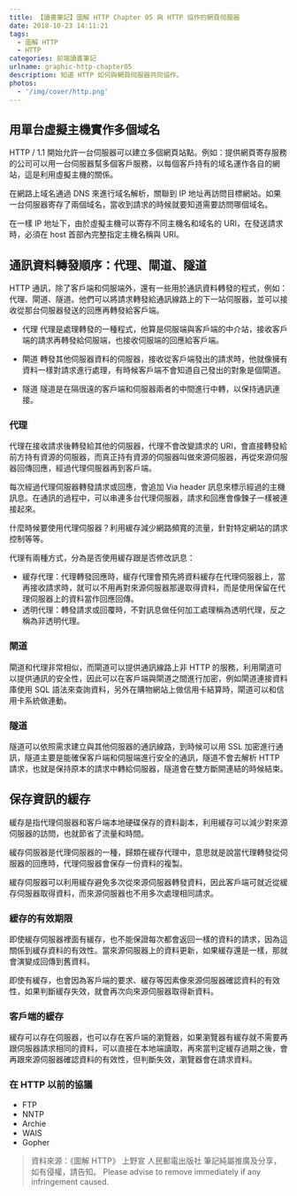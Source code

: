 ```yaml
---
title: 【讀書筆記】圖解 HTTP Chapter 05 與 HTTP 協作的網頁伺服器
date: 2018-10-23 14:11:21
tags:
  - 圖解 HTTP
  - HTTP
categories: 前端讀書筆記
urlname: graphic-http-chapter05
description: 知道 HTTP 如何與網頁伺服器共同協作。
photos:
  - '/img/cover/http.png'
---
```


<!--more-->

## 用單台虛擬主機實作多個域名

HTTP / 1.1 開始允許一台伺服器可以建立多個網頁站點。例如：提供網頁寄存服務的公司可以用一台伺服器幫多個客戶服務，以每個客戶持有的域名運作各自的網站，這是利用虛擬主機的關係。

在網路上域名通過 DNS 來進行域名解析，關聯到 IP 地址再訪問目標網站。如果一台伺服器寄存了兩個域名，當收到請求的時候就要知道需要訪問哪個域名。

在一樣 IP 地址下，由於虛擬主機可以寄存不同主機名和域名的 URI，在發送請求時，必須在 host 首部內完整指定主機名稱與 URI。

## 通訊資料轉發順序：代理、閘道、隧道

HTTP 通訊，除了客戶端和伺服端外，還有一些用於通訊資料轉發的程式，例如：代理、閘道、隧道。他們可以將請求轉發給通訊線路上的下一站伺服器，並可以接收從那台伺服器發送的回應再轉發給客戶端。

- 代理
  代理是處理轉發的一種程式，他算是伺服端與客戶端的中介站，接收客戶端的請求再轉發給伺服端，也接收伺服端的回應給客戶端。

- 閘道
  轉發其他伺服器資料的伺服器，接收從客戶端發出的請求時，他就像擁有資料一樣對請求進行處理，有時候客戶端不會知道自己發出的對象是個閘道。

- 隧道
  隧道是在隔很遠的客戶端和伺服器兩者的中間進行中轉，以保持通訊連接。

### 代理

代理在接收請求後轉發給其他的伺服器，代理不會改變請求的 URI，會直接轉發給前方持有資源的伺服器，而真正持有資源的伺服器叫做來源伺服器，再從來源伺服器回傳回應，經過代理伺服器再到客戶端。

每次經過代理伺服器轉發請求或回應，會追加 Via header 訊息來標示經過的主機訊息。在通訊的過程中，可以串連多台代理伺服器，請求和回應會像鍊子一樣被連接起來。

什麼時候要使用代理伺服器？利用緩存減少網路頻寬的流量，針對特定網站的請求控制等等。

代理有兩種方式，分為是否使用緩存跟是否修改訊息：

- 緩存代理：代理轉發回應時，緩存代理會預先將資料緩存在代理伺服器上，當再接收請求時，就可以不用再對來源伺服器那邊取得資料，而是使用保留在代理伺服器上的資料當作回應回傳。
- 透明代理：轉發請求或回覆時，不對訊息做任何加工處理稱為透明代理，反之稱為非透明代理。

### 閘道

閘道和代理非常相似，而閘道可以提供通訊線路上非 HTTP 的服務，利用閘道可以提供通訊的安全性，因此可以在客戶端與閘道之間進行加密，例如閘道連接資料庫使用 SQL 語法來查詢資料，另外在購物網站上做信用卡結算時，閘道可以和信用卡系統做連動。

### 隧道

隧道可以依照需求建立與其他伺服器的通訊線路，到時候可以用 SSL 加密進行通訊，隧道主要是能確保客戶端和伺服端進行安全的通訊，隧道不會去解析 HTTP 請求，也就是保持原本的請求中轉給伺服器，隧道會在雙方斷開連結的時候結束。

## 保存資訊的緩存

緩存是指代理伺服器和客戶端本地硬碟保存的資料副本，利用緩存可以減少對來源伺服器的訪問，也就節省了流量和時間。

緩存伺服器是代理伺服器的一種，歸類在緩存代理中，意思就是說當代理轉發從伺服器的回應時，代理伺服器會保存一份資料的複製。

緩存伺服器可以利用緩存避免多次從來源伺服器轉發資料，因此客戶端可就近從緩存伺服器取得資料，而來源伺服器也不用多次處理相同請求。

### 緩存的有效期限

即使緩存伺服器裡面有緩存，也不能保證每次都會返回一樣的資料的請求，因為這關係到緩存資料的有效性。當來源伺服器上的資料更新，如果緩存還是一樣，那就會演變成回傳到舊資料。

即使有緩存，也會因為客戶端的要求、緩存等因素像來源伺服器確認資料的有效性，如果判斷緩存失效，就會再次向來源伺服器取得新資料。

### 客戶端的緩存

緩存可以存在伺服器，也可以存在客戶端的瀏覽器，如果瀏覽器有緩存就不需要再跟伺服器請求相同的資料，可以直接在本地端讀取，再來當判定緩存過期之後，會再跟來源伺服器確認資料的有效性，但判斷失效，瀏覽器會在請求資料。

### 在 HTTP 以前的協議

- FTP
- NNTP
- Archie
- WAIS
- Gopher

> 資料來源：《圖解 HTTP》 上野宣 人民郵電出版社
> 筆記純屬推廣及分享，如有侵權，請告知。
> Please advise to remove immediately if any infringement caused.
